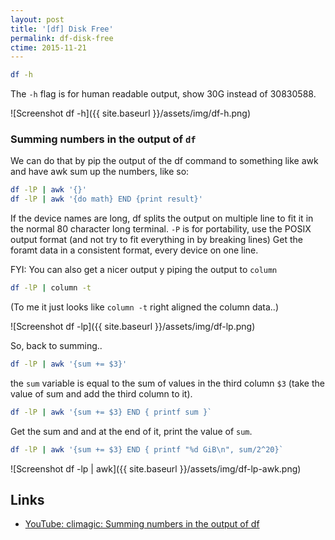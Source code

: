 ```yaml
---
layout: post
title: '[df] Disk Free'
permalink: df-disk-free
ctime: 2015-11-21
---
```


```bash
df -h
```

The `-h` flag is for human readable output, show 30G instead of 30830588.

![Screenshot df -h]({{ site.baseurl }}/assets/img/df-h.png)

### Summing numbers in the output of `df`
We can do that by pip the output of the df command to something like awk and have awk sum up the numbers, like so:

```bash
df -lP | awk '{}'
df -lP | awk '{do math} END {print result}'
```

If the device names are long, df splits the output on multiple line to fit it in the normal 80 character long terminal. `-P` is for portability, use the POSIX output format (and not try to fit everything in by breaking lines) Get the foramt data in a consistent format, every device on one line.

FYI: You can also get a nicer output y piping the output to `column`

```bash
df -lP | column -t
```

(To me it just looks like `column -t` right aligned the column data..)

![Screenshot df -lp]({{ site.baseurl }}/assets/img/df-lp.png)

So, back to summing..

```bash
df -lP | awk '{sum += $3}'
```

the `sum` variable is equal to the sum of values in the third column `$3` (take the value of sum and add the third column to it).

```bash
df -lP | awk '{sum += $3} END { printf sum }`
```

Get the sum and and at the end of it, print the value of `sum`.

```bash
df -lP | awk '{sum += $3} END { printf "%d GiB\n", sum/2^20}`
```

![Screenshot df -lp | awk]({{ site.baseurl }}/assets/img/df-lp-awk.png)

Links
---

- [YouTube: climagic: Summing numbers in the output of df](https://www.youtube.com/watch?v=oBZ1-E_NcMg)